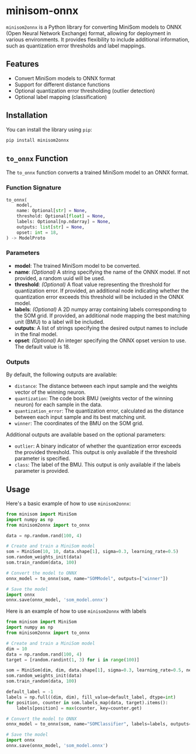 # minisom-onnx

`minisom2onnx`  is a Python library for converting MiniSom models to ONNX (Open Neural Network Exchange) format, allowing for deployment in various environments. It provides flexibility to include additional information, such as quantization error thresholds and label mappings.

## Features

- Convert MiniSom models to ONNX format
- Support for different distance functions
- Optional quantization error thresholding (outlier detection)
- Optional label mapping (classification)

## Installation

You can install the library using `pip`:

```bash
pip install minisom2onnx
```

## `to_onnx` Function

The `to_onnx` function converts a trained MiniSom model to an ONNX format.

### Function Signature

```python
to_onnx(
    model, 
    name: Optional[str] = None,
    threshold: Optional[float] = None,
    labels: Optional[np.ndarray] = None,
    outputs: list[str] = None,
    opset: int = 18,
) -> ModelProto
```

### Parameters

- **model**: The trained MiniSom model to be converted.
- **name**: *(Optional)* A string specifying the name of the ONNX model. If not provided, a random uuid will be used.
- **threshold**: *(Optional)* A float value representing the threshold for quantization error. If provided, an additional node indicating whether the quantization error exceeds this threshold will be included in the ONNX model.
- **labels**: *(Optional)* A 2D numpy array containing labels corresponding to the SOM grid. If provided, an additional node mapping the best matching unit (BMU) to a label will be included.
- **outputs**: A list of strings specifying the desired output names to include in the final model.
- **opset**: *(Optional)* An integer specifying the ONNX opset version to use. The default value is 18.

### Outputs
By default, the following outputs are available:

- `distance`: The distance between each input sample and the weights vector of the winning neuron.
- `quantization`: The code book BMU (weights vector of the winning neuron) for each sample in the data.
- `quantization_error`: The quantization error, calculated as the distance between each input sample and its best matching unit.
- `winner`: The coordinates of the BMU on the SOM grid.

Additional outputs are available based on the optional parameters:

- `outlier`: A binary indicator of whether the quantization error exceeds the provided threshold. This output is only available if the threshold parameter is specified.
- `class`: The label of the BMU. This output is only available if the labels parameter is provided.


## Usage

Here's a basic example of how to use `minisom2onnx`:

```python
from minisom import MiniSom
import numpy as np
from minisom2onnx import to_onnx

data = np.random.rand(100, 4)

# Create and train a MiniSom model
som = MiniSom(10, 10, data.shape[1], sigma=0.3, learning_rate=0.5)
som.random_weights_init(data)
som.train_random(data, 100)

# Convert the model to ONNX
onnx_model = to_onnx(som, name="SOMModel", outputs=["winner"])

# Save the model
import onnx
onnx.save(onnx_model, 'som_model.onnx')

````

Here is an example of how to use `minisom2onnx` with labels

```python
from minisom import MiniSom
import numpy as np
from minisom2onnx import to_onnx

# Create and train a MiniSom model
dim = 10
data = np.random.rand(100, 4)
target = [random.randint(1, 3) for i in range(100)]

som = MiniSom(dim, dim, data.shape[1], sigma=0.3, learning_rate=0.5, neighborhood_function='triangle', random_seed=10)
som.random_weights_init(data)
som.train_random(data, 100)

default_label = -1
labels = np.full((dim, dim), fill_value=default_label, dtype=int)
for position, counter in som.labels_map(data, target).items():
    labels[position] = max(counter, key=counter.get)

# Convert the model to ONNX
onnx_model = to_onnx(som, name="SOMClassifier", labels=labels, outputs=["class"])

# Save the model
import onnx
onnx.save(onnx_model, 'som_model.onnx')
```